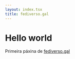 ```yaml
---
layout: index.tsx
title: fediverso.gal
---
```

# Hello world

Primeira páxina de [fediverso.gal](https://fediverso.gal)